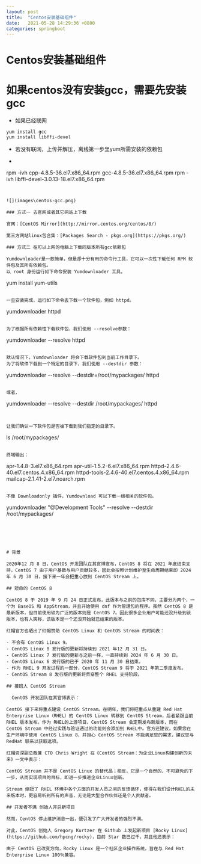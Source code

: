 ```yaml
---
layout: post
title:  "Centos安装基础组件"
date:   2021-05-28 14:29:36 +0800
categories: springboot
---
```

# Centos安装基础组件

# 如果centos没有安装gcc，需要先安装gcc

- 如果已经联网

```
yum install gcc
yum install libffi-devel
```

- 若没有联网，上传并解压，离线第一步里yum所需安装的依赖包

- ```
rpm -ivh cpp-4.8.5-36.el7.x86_64.rpm  gcc-4.8.5-36.el7.x86_64.rpm 
  rpm -ivh libffi-devel-3.0.13-18.el7.x86_64.rpm 
  ```
  

![](images\centos-gcc.png)

### 方式一 去官网或者其它网站上下载

官网：[CentOS Mirror](http://mirror.centos.org/centos/8/)

第三方网站linux包合集：[Packages Search - pkgs.org](https://pkgs.org/)

### 方式二 在可以上网的电脑上下载同版本所有gcc依赖包

Yumdownloader是一款简单，但是却十分有用的命令行工具，它可以一次性下载任何 RPM 软件包及其所有依赖包。
以 root 身份运行如下命令安装 Yumdownloader 工具。

```
yum install yum-utils
```

一旦安装完成，运行如下命令去下载一个软件包，例如 httpd。

```
yumdownloader httpd
```

为了根据所有依赖性下载软件包，我们使用 --resolve参数：

```
yumdownloader --resolve httpd
```

默认情况下，Yumdownloader 将会下载软件包到当前工作目录下。
为了将软件下载到一个特定的目录下，我们使用 --destdir 参数：

```
yumdownloader --resolve --destdir=/root/mypackages/ httpd
```

或者，

```
yumdownloader --resolve --destdir /root/mypackages/ httpd
```


让我们确认一下软件包是否被下载到我们指定的目录下。

```
ls /root/mypackages/
```

终端输出：

```
apr-1.4.8-3.el7.x86_64.rpm
apr-util-1.5.2-6.el7.x86_64.rpm
httpd-2.4.6-40.el7.centos.4.x86_64.rpm
httpd-tools-2.4.6-40.el7.centos.4.x86_64.rpm
mailcap-2.1.41-2.el7.noarch.rpm
```

不像 Downloadonly 插件，Yumdownload 可以下载一组相关的软件包。

```
yumdownloader "@Development Tools" --resolve --destdir /root/mypackages/
```





# 背景

2020年12 月 8 日，CentOS 开发团队在其官博宣布，CentOS 8 将在 2021 年底结束支持，CentOS 7 由于用户基数与用户贡献较多，因此会按照计划维护至生命周期结束即 2024 年 6 月 30 日，接下来一年会把重心放到 CentOS Stream 上。

## 短命的 CentOS 8

CentOS 8 于 2019 年 9 月 24 日正式发布，此版本与之前的包库不同，主要分为两个，一个为 BaseOS 和 AppStream，并且开始使用 dnf 作为管理包的程序。虽然 CentOS 8 是最新版本，但目前使用较为广泛的版本则是 CentOS 7。因此很多企业用户可能还没升级到该版本，也有人笑称，该版本是一个还没开始就已结束的版本。

红帽官方也晒出了红帽赞助 CentOS Linux 和 CentOS Stream 的时间表：

- 不会有 CentOS Linux 9。
- CentOS Linux 8 发行版的更新将持续到 2021 年12 月 31 日。
- CentOS Linux 7 发行版的更新与之前一样，一直持续到 2024 年 6 月 30 日。
- CentOS Linux 6 发行版的已于 2020 年 11 月 30 日结束。
- 作为 RHEL 9 开发过程的一部分，CentOS Stream 9 将于 2021 年第二季度发布。
- CentOS Stream 8 发行版的更新将贯穿整个 RHEL 支持阶段。

## 接班人 CentOS Stream

  CentOS 开发团队在其官博表示：

CentOS 接下来将重点建设 CentOS Stream。在明年，我们将把重点从重建 Red Hat Enterprise Linux（RHEL）的 CentOS Linux 转移到 CentOS Stream，后者紧跟当前 RHEL 版本发布。作为 RHEL的上游项目，CentOS Stream 会定期发布新版本，而在 CentOS Stream 中经过实践与验证通过的功能则会添加到 RHEL中。官方还建议，如果您在生产环境中使用 CentOS Linux 8，并担心 CentOS Stream 不能满足您的需求，建议您与 RedHat 联系以获取选项。

红帽资深副总裁兼 CTO Chris Wright 在《CentOS Stream：为企业Linux构建创新的未来》一文中表示：

CentOS Stream 并不是 CentOS Linux 的替代品；相反，它是一个自然的、不可避免的下一步，从而实现项目的目标，即进一步推进企业Linux创新。

Stream 缩短了 RHEL 环境中各个方面的开发人员之间的反馈循环，使得在我们设计RHEL的未来版本时，更容易听到所有的声音，无论是大型合作伙伴还是个人贡献者。

## 开发者不满 创始人开启新项目

然而，CentOS 停止维护消息一出，便引发了广大开发者的强烈不满。

对此，CentOS 创始人 Gregory Kurtzer 在 Github 上发起新项目 [Rocky Linux](https://github.com/hpcng/rocky)，目前 Star 数已过千，并且他还表示：

由于 CentOS 已改变方向，Rocky Linux 是一个社区企业操作系统，旨在与 Red Hat Enterprise Linux 100％兼容。